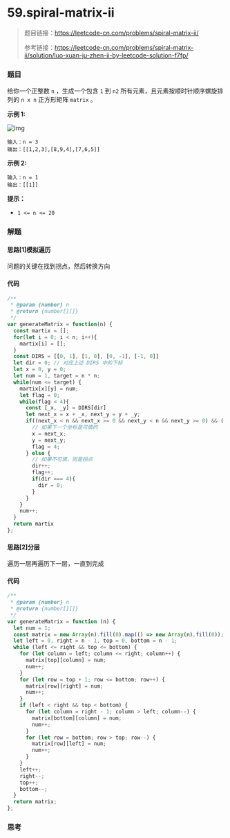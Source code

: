 # 59.spiral-matrix-ii

> 题目链接：https://leetcode-cn.com/problems/spiral-matrix-ii/
>
> 参考链接：https://leetcode-cn.com/problems/spiral-matrix-ii/solution/luo-xuan-ju-zhen-ii-by-leetcode-solution-f7fp/

### 题目

给你一个正整数 `n` ，生成一个包含 `1` 到 `n2` 所有元素，且元素按顺时针顺序螺旋排列的 `n x n` 正方形矩阵 `matrix` 。

**示例  1:**

![img](https://assets.leetcode.com/uploads/2020/11/13/spiral1.jpg)

```
输入：n = 3
输出：[[1,2,3],[8,9,4],[7,6,5]]
```

**示例  2:**

```
输入：n = 1
输出：[[1]]
```

**提示：**

- `1 <= n <= 20`



### 解题

#### 思路[1]模拟遍历

问题的关键在找到拐点，然后转换方向

#### 代码

```javascript
/**
 * @param {number} n
 * @return {number[][]}
 */
var generateMatrix = function(n) {
  const martix = [];
  for(let i = 0; i < n; i++){
    martix[i] = [];
  }
  const DIRS = [[0, 1], [1, 0], [0, -1], [-1, 0]]
  let dir = 0; // 对应上述 DIRS 中的下标
  let x = 0, y = 0;
  let num = 1, target = n * n;
  while(num <= target) {
    martix[x][y] = num;
    let flag = 0;
    while(flag < 4){
      const [_x, _y] = DIRS[dir]
      let next_x = x + _x, next_y = y + _y;
      if((next_x < n && next_x >= 0 && next_y < n && next_y >= 0) && (!martix[next_x][next_y])){
        // 如果下一个坐标是可填的
        x = next_x;
        y = next_y;
        flag = 4;
      } else {
        // 如果不可填，则是拐点
        dir++;
        flag++;
        if(dir === 4){
          dir = 0;
        }
      }
    }
    num++;
  }
  return martix
};
```

#### 思路[2]分层

遍历一层再遍历下一层，一直到完成

#### 代码

```javascript
/**
 * @param {number} n
 * @return {number[][]}
 */
var generateMatrix = function (n) {
  let num = 1;
  const matrix = new Array(n).fill(0).map(() => new Array(n).fill(0));
  let left = 0, right = n - 1, top = 0, bottom = n - 1;
  while (left <= right && top <= bottom) {
    for (let column = left; column <= right; column++) {
      matrix[top][column] = num;
      num++;
    }
    for (let row = top + 1; row <= bottom; row++) {
      matrix[row][right] = num;
      num++;
    }
    if (left < right && top < bottom) {
      for (let column = right - 1; column > left; column--) {
        matrix[bottom][column] = num;
        num++;
      }
      for (let row = bottom; row > top; row--) {
        matrix[row][left] = num;
        num++;
      }
    }
    left++;
    right--;
    top++;
    bottom--;
  }
  return matrix;
};
```



### 思考